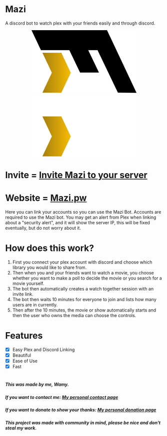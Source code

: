 # Mazi
A discord bot to watch plex with your friends easily and through discord.

<div align="center">
  <img src="/assets/mazilogodark.png#gh-light-mode-only" height="200">
  <img src="/assets/mazilogolight.png#gh-dark-mode-only" height="200">
</div>

# Invite = [Invite Mazi to your server](https://discord.com/api/oauth2/authorize?client_id=978163786886311977&permissions=93184&redirect_uri=https%3A%2F%2Fapi.mazi.pw%2Fdiscordsuccess&response_type=code&scope=identify%20email%20bot%20applications.commands)

# Website = [Mazi.pw](https://mazi.pw)

Here you can link your accounts so you can use the Mazi Bot. Accounts are required to use the Mazi bot. You may get an alert from Plex when linking about a "security alert", and it will show the server IP, this will be fixed eventually, but do not worry about it.

# How does this work?
1. First you connect your plex account with discord and choose which library you would like to share from.
2. Then when you and your friends want to watch a movie, you choose whether you want to make a poll to decide the movie or you search for a movie yourself.
3. The bot then automatically creates a watch together session with an invite link.
4. The bot then waits 10 minutes for everyone to join and lists how many users are in currently. 
5. Then after the 10 minutes, the movie or show automatically starts and then the user who owns the media can choose the controls.

# Features
- [x] Easy Plex and Discord Linking
- [x] Beautiful
- [X] Ease of Use
- [X] Fast

#

##### This was made by me, Wamy.
##### If you want to contact me: [My personal contact page](https://homeonacloud.com/contact)
##### If you want to donate to show your thanks: [My personal donation page](https://homeonacloud.com/donate)
##### This project was made with community in mind, please be nice and don't steal my work.
